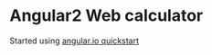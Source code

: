 # Angular2 Web calculator

Started using [angular.io quickstart](https://angular.io/docs/ts/latest/quickstart.html)